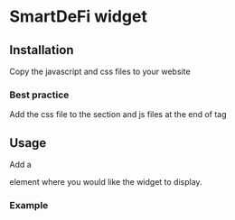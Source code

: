# SmartDeFi widget


## Installation

Copy the javascript and css files to your website

### Best practice

Add the css file to the <head> section and js files at the end of <body> tag

## Usage

Add a <div> element where you would like the widget to display.

### Example

<div id="sd-widget" data-token="contract address" data-chain="56" data-theme="dark|light" data-elevation="on|off" 
